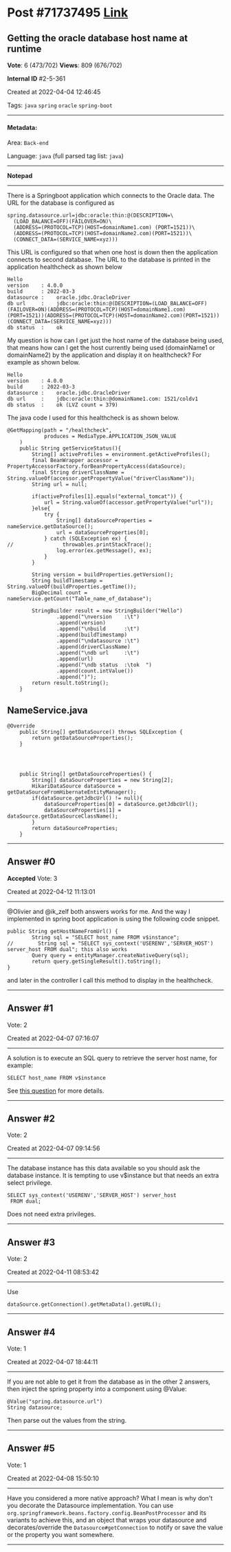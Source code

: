 
# Post \#71737495 [Link](https://stackoverflow.com/questions/71737495/)

## Getting the oracle database host name at runtime

**Vote**: 6 (473/702) **Views**: 809 (676/702) 

**Internal ID** \#2-5-361

Created at 2022-04-04 12:46:45

Tags: `java` `spring` `oracle` `spring-boot`

----------

#### Metadata:

Area: `Back-end`

Language: `java` (full parsed tag list: `java`)

----------

**Notepad**


----------

There is a Springboot application which connects to the Oracle data. The URL for the database is configured as
```
spring.datasource.url=jdbc:oracle:thin:@(DESCRIPTION=\
  (LOAD_BALANCE=OFF)(FAILOVER=ON)\
  (ADDRESS=(PROTOCOL=TCP)(HOST=domainName1.com) (PORT=1521))\
  (ADDRESS=(PROTOCOL=TCP)(HOST=domainName2.com)(PORT=1521))\
  (CONNECT_DATA=(SERVICE_NAME=xyz)))
```

This URL is configured so that when one host is down then the application connects to second database.
The URL to the database is printed in the application healthcheck as shown below
```
Hello 
version    : 4.0.0
build      : 2022-03-3 
datasource :    oracle.jdbc.OracleDriver
db url     :    jdbc:oracle:thin:@(DESCRIPTION=(LOAD_BALANCE=OFF)(FAILOVER=ON)(ADDRESS=(PROTOCOL=TCP)(HOST=domainName1.com) (PORT=1521))(ADDRESS=(PROTOCOL=TCP)(HOST=domainName2.com)(PORT=1521))(CONNECT_DATA=(SERVICE_NAME=xyz)))
db status  :    ok
```

My question is how can I get just the host name of the database being used, that means how can I get the host currently being used (domainName1 or domainName2) by the application and display it on healthcheck? For example as shown below.
```
Hello 
version    : 4.0.0
build      : 2022-03-3
datasource :    oracle.jdbc.OracleDriver
db url     :    jdbc:oracle:thin:@domainName1.com: 1521/coldv1
db status  :    ok (LVZ count = 379)
```

The java code I used for this healthcheck is as shown below.
```
@GetMapping(path = "/healthcheck",
            produces = MediaType.APPLICATION_JSON_VALUE
    )
    public String getServiceStatus(){
        String[] activeProfiles = environment.getActiveProfiles();
        final BeanWrapper accessor = PropertyAccessorFactory.forBeanPropertyAccess(dataSource);
        final String driverClassName = String.valueOf(accessor.getPropertyValue("driverClassName"));
        String url = null;

        if(activeProfiles[1].equals("external_tomcat")) {
            url = String.valueOf(accessor.getPropertyValue("url"));
        }else{
            try {
                String[] dataSourceProperties = nameService.getDataSource();
                url = dataSourceProperties[0];
            } catch (SQLException ex) {
//                throwables.printStackTrace();
                log.error(ex.getMessage(), ex);
            }
        }

        String version = buildProperties.getVersion();
        String buildTimestamp = String.valueOf(buildProperties.getTime());
        BigDecimal count = nameService.getCount("Table_name_of_database");

        StringBuilder result = new StringBuilder("Hello")
                .append("\nversion    :\t")
                .append(version)
                .append("\nbuild      :\t")
                .append(buildTimestamp)
                .append("\ndatasource :\t")
                .append(driverClassName)
                .append("\ndb url     :\t")
                .append(url)
                .append("\ndb status  :\tok  ")
                .append(count.intValue())
                .append(")");
        return result.toString();
    }
```


## NameService.java


```
@Override
    public String[] getDataSource() throws SQLException {
        return getDataSourceProperties();
    }


   

    public String[] getDataSourceProperties() {
        String[] dataSourceProperties = new String[2];
        HikariDataSource dataSource = getDataSourceFromHibernateEntityManager();
        if(dataSource.getJdbcUrl() != null){
            dataSourceProperties[0] = dataSource.getJdbcUrl();
            dataSourceProperties[1] = dataSource.getDataSourceClassName();
        }
        return dataSourceProperties;
    }
```



----------
        
## Answer \#0

**Accepted** Vote: 3

Created at 2022-04-12 11:13:01

------------

@Olivier and @ik_zelf both answers works for me.
And the way I implemented in spring boot application is using the following code snippet.
```
public String getHostNameFromUrl() {
        String sql = "SELECT host_name FROM v$instance";
//        String sql = "SELECT sys_context('USERENV','SERVER_HOST') server_host FROM dual"; this also works
        Query query = entityManager.createNativeQuery(sql);
        return query.getSingleResult().toString();
}
```

and later in the controller I call this method to display in the healthcheck.


------------
    
    
## Answer \#1

 Vote: 2

Created at 2022-04-07 07:16:07

------------

A solution is to execute an SQL query to retrieve the server host name, for example:
```
SELECT host_name FROM v$instance
```

See [this question](https://stackoverflow.com/questions/2366962/find-the-server-name-for-an-oracle-database) for more details.


------------
    
    
## Answer \#2

 Vote: 2

Created at 2022-04-07 09:14:56

------------

The database instance has this data available so you should ask the database instance.
It is tempting to use v$instance but that needs an extra select privilege.
```
SELECT sys_context('USERENV','SERVER_HOST') server_host
 FROM dual;
```

Does not need extra privileges.


------------
    
    
## Answer \#3

 Vote: 2

Created at 2022-04-11 08:53:42

------------

Use
```
dataSource.getConnection().getMetaData().getURL();
```



------------
    
    
## Answer \#4

 Vote: 1

Created at 2022-04-07 18:44:11

------------

If you are not able to get it from the database as in the other 2 answers, then inject the spring property into a component using @Value:
```
@Value("spring.datasource.url")
String datasource;
```

Then parse out the values from the string.


------------
    
    
## Answer \#5

 Vote: 1

Created at 2022-04-08 15:50:10

------------

Have you considered a more native approach?
What I mean is why don't you decorate the Datasource implementation.
You can use `org.springframework.beans.factory.config.BeanPostProcessor` and its variants to achieve this, and an object that wraps your datasource and decorates/override the `Datasource#getConnection` to notify or save the value or the property you want somewhere.


------------
    
    